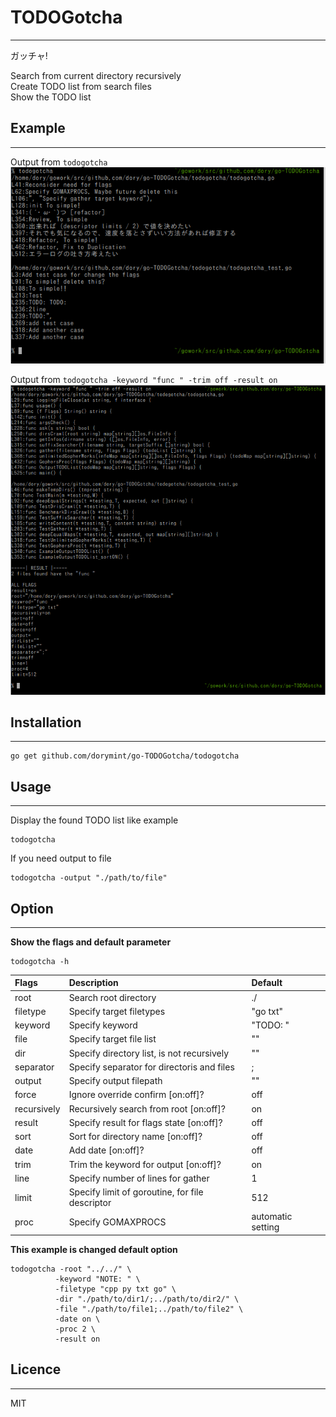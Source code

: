 # TODOGotcha
---
ガッチャ!  

Search from current directory recursively  
Create TODO list from search files  
Show the TODO list  

## Example
---
Output from `todogotcha`  
![gotcha](./gotcha.png "gotcha")  

Output from `todogotcha -keyword "func " -trim off -result on`  
![gotcha2](./gotcha2.png "gotcha2")  

## Installation
---
```
go get github.com/dorymint/go-TODOGotcha/todogotcha
```

## Usage
---
Display the found TODO list like example
```
todogotcha
```

If you need output to file
```
todogotcha -output "./path/to/file"
```

## Option
---
**Show the flags and default parameter**
```
todogotcha -h
```

| Flags | Description | Default |
| :---- | :---------- | :------ |
| root  | Search root directory | ./ |
| filetype | Specify target filetypes | "go txt" |
| keyword | Specify keyword | "TODO: " |
| file | Specify target file list | "" |
| dir | Specify directory list, is not recursively | "" |
| separator | Specify separator for directoris and files | ; |
| output | Specify output filepath | "" |
| force | Ignore override confirm [on:off]? | off |
| recursively | Recursively search from root [on:off]? | on |
| result | Specify result for flags state [on:off]? | off |
| sort | Sort for directory name [on:off]? | off |
| date | Add date [on:off]? | off |
| trim | Trim the keyword for output [on:off]? | on |
| line | Specify number of lines for gather | 1 |
| limit | Specify limit of goroutine, for file descriptor | 512 |
| proc | Specify GOMAXPROCS | automatic setting |

**This example is changed default option**
```
todogotcha -root "../../" \
          -keyword "NOTE: " \
          -filetype "cpp py txt go" \
          -dir "./path/to/dir1/;../path/to/dir2/" \
          -file "./path/to/file1;../path/to/file2" \
          -date on \
          -proc 2 \
          -result on
```

## Licence
---
MIT
